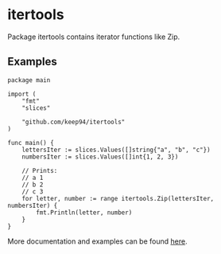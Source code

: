 itertools
=========

Package itertools contains iterator functions like Zip.

## Examples

```golang
package main

import (
    "fmt"
    "slices"

    "github.com/keep94/itertools"
)

func main() {
    lettersIter := slices.Values([]string{"a", "b", "c"})
    numbersIter := slices.Values([]int{1, 2, 3})

    // Prints:
    // a 1
    // b 2
    // c 3
    for letter, number := range itertools.Zip(lettersIter, numbersIter) {
        fmt.Println(letter, number)
    }
}
```

More documentation and examples can be found [here](https://pkg.go.dev/github.com/keep94/itertools).
